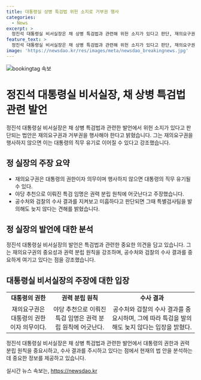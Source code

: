 ```yaml
---
title: 대통령실 상병 특검법 위헌 소지로 거부권 행사
categories:
  - News
excerpt: >
  정진석 대통령실 비서실장은 채 상병 특검법과 관련해 위헌 소지가 있다고 판단, 재의요구권 행사를 주장했습니다. 재의요구권은 행정부 수반인 대통령의 권한이자 의무이며, 이를 무시하면 대통령의 직무 유기라고 강조했습니다. 또한, 특검 임명 절차는 권력 분립 원칙을 위배한다며 야당의 추천만으로 이뤄진다고 지적했습니다. 공수처와 검찰의 수사 결과를 기다린 뒤 특검을 발의하는 것이 늦지 않다고 덧붙였습니다.
feature_text: >
  정진석 대통령실 비서실장은 채 상병 특검법과 관련해 위헌 소지가 있다고 판단, 재의요구권 행사를 주장했습니다. 재의요구권은 행정부 수반인 대통령의 권한이자 의무이며, 이를 무시하면 대통령의 직무 유기라고 강조했습니다. 또한, 특검 임명 절차는 권력 분립 원칙을 위배한다며 야당의 추천만으로 이뤄진다고 지적했습니다. 공수처와 검찰의 수사 결과를 기다린 뒤 특검을 발의하는 것이 늦지 않다고 덧붙였습니다.
image: 'https://newsdao.kr/res/images/meta/newsdao_breakingnews.jpg'
---
```


<p><img src="https://newsdao.kr/res/images/meta/newsdao_breakingnews.jpg" alt="bookingtag 속보" /></p>

<h1>정진석 대통령실 비서실장, 채 상병 특검법 관련 발언</h1>

<p data-ke-size="size16">정진석 대통령실 비서실장은 채 상병 특검법과 관련한 발언에서 위헌 소지가 있다고 판단되는 법안은 재의요구권과 거부권을 행사해야 한다고 밝혔습니다. 그는 재의요구권을 행사하지 않으면 이는 대통령의 직무 유기로 이어질 수 있다고 강조했습니다.</p>

<h2 data-ke-size="size26">정 실장의 주장 요약</h2>

<ul>
  <li>재의요구권은 대통령의 권한이자 의무이며 행사하지 않으면 대통령의 직무 유기될 수 있다.</li>
  <li>야당 추천으로 이뤄진 특검 임명은 권력 분립 원칙에 어긋난다고 주장했습니다.</li>
  <li>공수처와 검찰의 수사 결과를 지켜보고 미흡하다고 판단되면 그때 특별검사팀을 발의해도 늦지 않다는 견해를 밝혔습니다.</li>
</ul>

<h2 data-ke-size="size26">정 실장의 발언에 대한 분석</h2>

<p data-ke-size="size16">정진석 대통령실 비서실장의 발언은 특검법과 관련한 중요한 의견을 담고 있습니다. 그는 재의요구권의 중요성과 권력 분립 원칙을 강조하며, 공수처와 검찰의 수사 결과를 중요하게 여기고 있다는 점을 강조했습니다.</p>

<h2 data-ke-size="size26">대통령실 비서실장의 주장에 대한 입장</h2>

<table>
  <tr>
    <td style="text-align: center; height: 17px;"><b>대통령의 권한</b></td>
    <td style="text-align: center; height: 17px;"><b>권력 분립 원칙</b></td>
    <td style="text-align: center; height: 17px;"><b>수사 결과</b></td>
  </tr>
  <tr>
    <td style="text-align: center; height: 17px;">재의요구권은 대통령의 권한이자 의무이다.</td>
    <td style="text-align: center; height: 17px;">야당 추천으로 이뤄진 특검 임명은 권력 분립 원칙에 어긋난다.</td>
    <td style="text-align: center; height: 17px;">공수처와 검찰의 수사 결과를 중요시하며, 그에 따라 특검을 발의해도 늦지 않다는 입장을 밝혔다.</td>
  </tr>
</table>

<p data-ke-size="size16">정진석 대통령실 비서실장은 채 상병 특검법과 관련한 발언에서 대통령의 권한과 권력 분립 원칙을 중요시하고, 수사 결과를 주시하고 있다는 점에서 현재의 법 안을 분석하는 데 중요한 정보를 제공하고 있습니다.</p>
실시간 뉴스 속보는, <a href="https://newsdao.kr" rel="dofollow">https://newsdao.kr</a>


